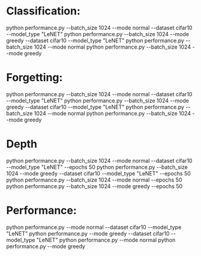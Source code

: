 # Classification:
python performance.py --batch_size 1024 --mode normal --dataset cifar10 --model_type "LeNET"
python performance.py --batch_size 1024 --mode greedy --dataset cifar10 --model_type "LeNET"
python performance.py --batch_size 1024 --mode normal
python performance.py --batch_size 1024 --mode greedy


# Forgetting:
python performance.py --batch_size 1024 --mode normal --dataset cifar10 --model_type "LeNET"
python performance.py --batch_size 1024 --mode greedy --dataset cifar10 --model_type "LeNET"
python performance.py --batch_size 1024 --mode normal
python performance.py --batch_size 1024 --mode greedy

# Depth
python performance.py --batch_size 1024 --mode normal --dataset cifar10 --model_type "LeNET" --epochs 50
python performance.py --batch_size 1024 --mode greedy --dataset cifar10 --model_type "LeNET" --epochs 50
python performance.py --batch_size 1024 --mode normal --epochs 50
python performance.py --batch_size 1024 --mode greedy --epochs 50


# Performance:
python performance.py --mode normal --dataset cifar10 --model_type "LeNET"
python performance.py --mode greedy --dataset cifar10 --model_type "LeNET"
python performance.py --mode normal
python performance.py --mode greedy


